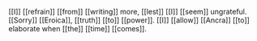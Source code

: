 [[I]] [[refrain]] [[from]] [[writing]] more, [[lest]] [[I]] [[seem]] ungrateful. [[Sorry]] [[Eroica]], [[truth]] [[to]] [[power]]. [[I]] [[allow]] [[Ancra]] [[to]] elaborate when [[the]] [[time]] [[comes]].